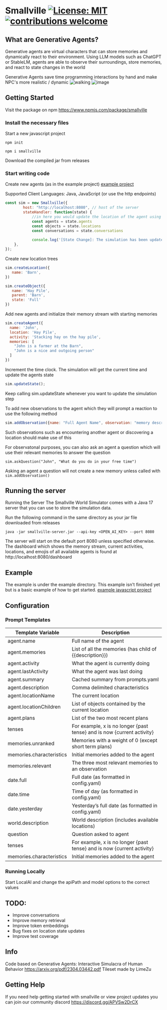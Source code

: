 # Smallville [![License: MIT](https://img.shields.io/badge/License-MIT-blue.svg)]([https://opensource.org/licenses/MIT](https://github.com/nickm980/towny/blob/main/LICENSE)) [![contributions welcome](https://img.shields.io/badge/contributions-welcome-brightgreen.svg?style=flat)](https://github.com/nickm980/smallville/issues)

## What are Generative Agents?
Generative agents are virtual characters that can store memories and dynamically react to their environment. Using LLM models such as ChatGPT or StableLM, agents are able to observe their surroundings, store memories, and react to state changes in the world

Generative Agents save time programming interactions by hand and make NPC's more realistic / dynamic
![walking](https://github.com/nickm980/smallville/assets/81270095/bc0bc20c-3b80-4c1d-906d-8ceabe7fa6a0)
![image](https://github.com/nickm980/smallville/assets/81270095/ffe3c8d4-4fab-42e5-aaac-a1d78f2c7c31)

## Getting Started
Visit the package on npm https://www.npmjs.com/package/smallville
### Install the necessary files

Start a new javascript project
```
npm init
```

```
npm i smallville
```
Download the compiled jar from releases

### Start writing code
Create new agents (as in the example project) [example project](/example/javascript/smallville.js)

Supported Client Languages: Java, JavaScript (or use the http endpoints)

```javascript
const sim = new Smallville({
        host: "http://localhost:8080", // host of the server
        stateHandler: function(state) {
            //in here you would update the location of the agent using your own pathfinding algorithm
            const agents = state.agents
            const objects = state.locations
            const conversations = state.conversations
                
            console.log('[State Change]: The simulation has been updated')
    },
});

```
Create new location trees
```javascript
sim.createLocation({
   name: 'Barn',
})

sim.createObject({
   name: 'Hay Pile',
   parent: 'Barn',
   state: 'Full'  
})
```

Add new agents and initialize their memory stream with starting memories
```javascript
sim.createAgent({
  name: 'John',
  location: 'Hay Pile',
  activity: 'Stacking hay on the hay pile',
  memories: [
    "John is a farmer at the Barn",
    "John is a nice and outgoing person"
  ]
})
```
Increment the time clock. The simulation will get the current time and update the agents state
```javascript
sim.updateState();
```
Keep calling sim.updateState whenever you want to update the simulation step

To add new observations to the agent which they will prompt a reaction to use the following method
```javascript
sim.addObservation({name: "Full Agent Name", observation: "memory description", reactable: true})
```
Such observations such as encountering another agent or discovering a location should make use of this

For observatonal purposes, you can also ask an agent a question which will use their relevant memories to answer the question
```
sim.askQuestion("John", "What do you do in your free time")
```

Asking an agent a question will not create a new memory unless called with `sim.addObservation()`

## Running the server
Running the Server
The Smallville World Simulator comes with a Java 17 server that you can use to store the simulation data. 

Run the following command in the same directory as your jar file downloaded from releases
```
java -jar smallville-server.jar --api-key <OPEN_AI_KEY> --port 8080
```
The server will start on the default port 8080 unless specified otherwise. The dashboard which shows the memory stream, current activities, locations, and emojis of all available agents is found at http://localhost:8080/dashboard

## Example
The example is under the example directory. This example isn't finished yet but is a basic example of how to get started.
[example javascript project](/example)

## Configuration
### Prompt Templates
| Template Variable | Description |
| --- | --- |
| agent.name | Full name of the agent |
| agent.memories | List of all the memories (has child of {{description}}) |
| agent.activity | What the agent is currently doing |
| agent.lastActivity | What the agent was last doing |
| agent.summary | Cached summary from prompts.yaml |
| agent.description | Comma delimited characteristics |
| agent.locationName | The current location |
| agent.locationChildren | List of objects contained by the current location |
| agent.plans | List of the two most recent plans |
| tenses | For example, x is no longer {past tense} and is now {current activity} |
| memories.unranked | Memories with a weight of 0 (except short term plans) |
| memories.characteristics | Initial memories added to the agent |
| memories.relevant | The three most relevant memories to an observation |
| date.full | Full date (as formatted in config.yaml) |
| date.time | Time of day (as formatted in config.yaml) |
| date.yesterday | Yesterday’s full date (as formatted in config.yaml) |
| world.description | World description (includes available locations) |
| question | Question asked to agent |
| tenses | For example, x is no longer {past tense} and is now {current activity} |
| memories.characteristics | Initial memories added to the agent |

### Running Locally
Start LocalAI and change the apiPath and model options to the correct values

## TODO:
- Improve conversations
- Improve memory retrieval
- Improve token embeddings
- Bug fixes on location state updates
- Improve test coverage

## Info
Code based on Generative Agents: Interactive Simulacra of Human Behavior https://arxiv.org/pdf/2304.03442.pdf
Tileset made by LimeZu

## Getting Help
If you need help getting started with smallville or view project updates you can join our community discord https://discord.gg/APVSw2DrCX 
